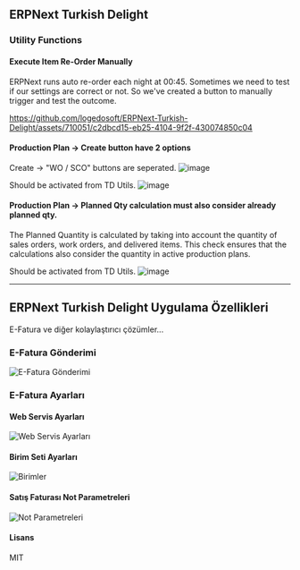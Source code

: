 ## ERPNext Turkish Delight

### Utility Functions

#### Execute Item Re-Order Manually
ERPNext runs auto re-order each night at 00:45. Sometimes we need to test if our settings are correct or not. So we've created a button to manually trigger and test the outcome.

https://github.com/logedosoft/ERPNext-Turkish-Delight/assets/710051/c2dbcd15-eb25-4104-9f2f-430074850c04

#### Production Plan -> Create button have 2 options
Create -> "WO / SCO" buttons are seperated.
![image](https://github.com/logedosoft/ERPNext-Turkish-Delight/assets/710051/02a3ea19-47a2-4e06-b2c8-309a2b7e1e24)

Should be activated from TD Utils.
![image](https://github.com/logedosoft/ERPNext-Turkish-Delight/assets/710051/0162dba2-da6a-4fbe-852b-7a2fb82688ed)

#### Production Plan -> Planned Qty calculation must also consider already planned qty.
The Planned Quantity is calculated by taking into account the quantity of sales orders, work orders, and delivered items. This check ensures that the calculations also consider the quantity in active production plans.

Should be activated from TD Utils.
![image](https://github.com/logedosoft/ERPNext-Turkish-Delight/assets/710051/322660a4-a9f7-4b44-960f-a44f4fecdd27)


---

## ERPNext Turkish Delight Uygulama Özellikleri

E-Fatura ve diğer kolaylaştırıcı çözümler...

### E-Fatura Gönderimi
![E-Fatura Gönderimi](https://github.com/logedosoft/ERPNext-Turkish-Delight/raw/master/erpnextturkish/public/EFaturaGonderim.gif?raw=true)

### E-Fatura Ayarları

#### Web Servis Ayarları
![Web Servis Ayarları](https://github.com/logedosoft/ERPNext-Turkish-Delight/blob/f7ecb20ed5cacadbd5c32a128aa2a1778aa477e6/erpnextturkish/public/Screenshot_2020-06-08%20EFatura%20Ayarlar.png?raw=true)

#### Birim Seti Ayarları
![Birimler](https://github.com/logedosoft/ERPNext-Turkish-Delight/blob/f7ecb20ed5cacadbd5c32a128aa2a1778aa477e6/erpnextturkish/public/Screenshot_2020-06-08%20EFatura%20Ayarlar(1).png?raw=true)

#### Satış Faturası Not Parametreleri
![Not Parametreleri](https://raw.githubusercontent.com/logedosoft/ERPNext-Turkish-Delight/f7ecb20ed5cacadbd5c32a128aa2a1778aa477e6/erpnextturkish/public/Screenshot_2020-06-08%20EFatura%20Ayarlar(2).png?raw=true)

#### Lisans

MIT
